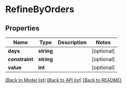 # RefineByOrders

## Properties
Name | Type | Description | Notes
------------ | ------------- | ------------- | -------------
**days** | **string** |  | [optional] 
**constraint** | **string** |  | [optional] 
**value** | **int** |  | [optional] 

[[Back to Model list]](../README.md#documentation-for-models) [[Back to API list]](../README.md#documentation-for-api-endpoints) [[Back to README]](../README.md)


